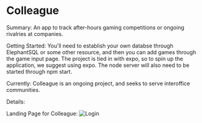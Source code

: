 # Colleague
 

Summary: 
    An app to track after-hours gaming competitions or ongoing rivalries at companies.

Getting Started:
    You'll need to establish your own databse through ElephantSQL or some other resource, and then you can add games through the game input page. The project is tied in with expo, so to spin up the application, we suggest using expo. The node server will also need to be started through npm start. 

Currently:
    Colleague is an ongoing project, and seeks to serve interoffice communities. 

Details: 

Landing Page for Colleague:
![Login](/readmeimages/IMG_0899.PNG)




